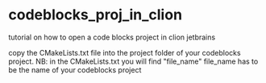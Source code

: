 # codeblocks_proj_in_clion
tutorial on how to open a code blocks project in clion jetbrains

copy the CMakeLists.txt file into the project folder of your codeblocks project.
NB:
in the CMakeLists.txt you will find "file_name"
file_name has to be the name of your codeblocks project
